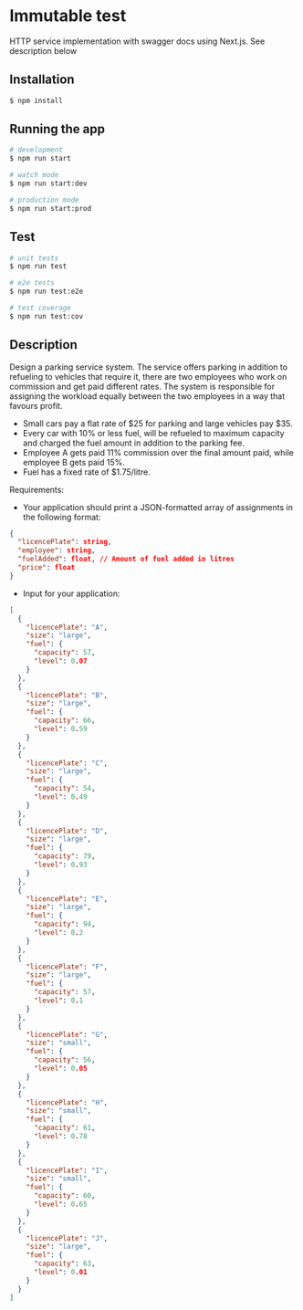 # Immutable test

HTTP service implementation with swagger docs using Next.js. See description below

## Installation

```bash
$ npm install
```

## Running the app

```bash
# development
$ npm run start

# watch mode
$ npm run start:dev

# production mode
$ npm run start:prod
```

## Test

```bash
# unit tests
$ npm run test

# e2e tests
$ npm run test:e2e

# test coverage
$ npm run test:cov
```

## Description

Design a parking service system. The service offers parking in addition to refueling to vehicles that require it, there are two employees who work on commission and get paid different rates.
The system is responsible for assigning the workload equally between the two employees in a way that favours profit.

- Small cars pay a flat rate of $25 for parking and large vehicles pay $35.
- Every car with 10% or less fuel, will be refueled to maximum capacity and charged the fuel amount in addition to the parking fee.
- Employee A gets paid 11% commission over the final amount paid, while employee B gets paid 15%.
- Fuel has a fixed rate of $1.75/litre.

Requirements:

- Your application should print a JSON-formatted array of assignments in the following format:

```json
{
  "licencePlate": string,
  "employee": string,
  "fuelAdded": float, // Amount of fuel added in litres
  "price": float
}
```

- Input for your application:

```json
[
  {
    "licencePlate": "A",
    "size": "large",
    "fuel": {
      "capacity": 57,
      "level": 0.07
    }
  },
  {
    "licencePlate": "B",
    "size": "large",
    "fuel": {
      "capacity": 66,
      "level": 0.59
    }
  },
  {
    "licencePlate": "C",
    "size": "large",
    "fuel": {
      "capacity": 54,
      "level": 0.49
    }
  },
  {
    "licencePlate": "D",
    "size": "large",
    "fuel": {
      "capacity": 79,
      "level": 0.93
    }
  },
  {
    "licencePlate": "E",
    "size": "large",
    "fuel": {
      "capacity": 94,
      "level": 0.2
    }
  },
  {
    "licencePlate": "F",
    "size": "large",
    "fuel": {
      "capacity": 57,
      "level": 0.1
    }
  },
  {
    "licencePlate": "G",
    "size": "small",
    "fuel": {
      "capacity": 56,
      "level": 0.05
    }
  },
  {
    "licencePlate": "H",
    "size": "small",
    "fuel": {
      "capacity": 61,
      "level": 0.78
    }
  },
  {
    "licencePlate": "I",
    "size": "small",
    "fuel": {
      "capacity": 60,
      "level": 0.65
    }
  },
  {
    "licencePlate": "J",
    "size": "large",
    "fuel": {
      "capacity": 63,
      "level": 0.01
    }
  }
]
```
